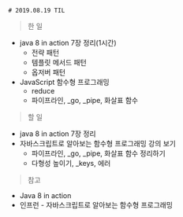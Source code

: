     # 2019.08.19 TIL
> 한 일
- java 8 in action 7장 정리(1시간)
    - 전략 패턴
    - 템플릿 메서드 패턴
    - 옵저버 패턴
- JavaScript 함수형 프로그래밍
    - reduce
    - 파이프라인, _go, _pipe, 화살표 함수

> 할 일
- java 8 in action 7장 정리
- 자바스크립트로 알아보는 함수형 프로그래밍 강의 보기
    - 파이프라인, _go, _pipe, 화살표 함수 정리하기
    - 다형성 높이기, _keys, 에러
  
> 참고 
- Java 8 in action
- 인프런 - 자바스크립트로 알아보는 함수형 프로그래밍
